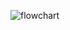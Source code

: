 
![flowchart](https://app.diagrams.net/#HkeerthanaBaskar%2FM1_Scientific_Calculator%2Fmain%2F2_Design%2FUntitled%20Diagram.drawio)
